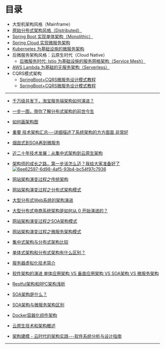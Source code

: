 # 目录

* 大型机架构风格（Mainframe）
* [原始分布式架构风格（Distributed）](https://icyfenix.cn/architecture/architect-history/primitive-distribution.html)
* [Spring Boot 实现单体架构（Monolithic）](https://icyfenix.cn/architecture/architect-history/monolithic.html)
* [Spring Cloud 实现微服务架构](https://icyfenix.cn/architecture/architect-history/soa.html)
* [Kubernetes 为基础设施的微服务架构](https://icyfenix.cn/architecture/architect-history/microservices.html)
* 后微服务架构风格：云原生时代（Cloud Native）
  * [后微服务时代: Istio 为基础设施的服务网格架构（Service Mesh）](https://icyfenix.cn/architecture/architect-history/post-microservices.html)
* [AWS Lambda 为基础的无服务架构（Serverless）](https://icyfenix.cn/architecture/architect-history/serverless.html)
* CQRS模式架构
  * [SpringBoot+CQRS微服务设计模式教程](https://www.jdon.com/55380) 
  * [SpringBoot+CQRS微服务设计模式教程 ](https://www.jdon.com/55380)
---

 * [千万级并发下，淘宝服务端架构如何演进？](https://developer.51cto.com/art/201906/597895.htm)
 * [一步一图，带你了解分布式架构的前世今生](https://developer.51cto.com/art/201906/597667.htm)
 * [如何画架构图](https://www.zhihu.com/question/27440059/answer/1381203176?utm_source=wechat_session&utm_medium=social&utm_oi=991812777480134656&utm_content=group3_Answer&utm_campaign=shareopn)
 * [重要  技术架构汇总---详细描述了系统架构的方方面面  非常好](https://zhuanlan.zhihu.com/p/114876283?utm_source=wechat_session&utm_medium=social&utm_oi=991812777480134656&utm_content=first)
 * [烟囱式到SOA再到微服务](https://www.jianshu.com/p/a095c59baf31)
 * [近二十年技术发展：从集中式架构到云原生架构](https://blog.csdn.net/weixin_44326589/article/details/93894615)
 * [架构师的成长之路，第一步该怎么迈？我给大家准备好了](https://zhuanlan.zhihu.com/p/336838942)
 <a href="https://ibb.co/M53YF64"><img src="https://i.ibb.co/DgSx0py/6ee62597-6d98-4af5-93b4-bc54f97c7936.png" alt="6ee62597-6d98-4af5-93b4-bc54f97c7936" border="0"></a>
 
 * [网站架构演变过程之传统架构](https://www.bilibili.com/video/av37162103?p=2)
 * [网站架构演变过程之分布式架构模式](https://www.bilibili.com/video/av37162103?p=3)
 * [大型分布式Web系统的架构演进](https://mp.weixin.qq.com/s?__biz=MzA3ODIxNjYxNQ==&mid=2247487243&amp;idx=1&amp;sn=106d94eeb483a75f8398ab5b82897b89&source=41#wechat_redirect)
 * [大型分布式电商系统架构是如何从 0 开始演进的？](https://mp.weixin.qq.com/s?__biz=MzA3ODIxNjYxNQ==&mid=2247487334&amp;idx=1&amp;sn=5c56fe0c9b41942a1cd498ee2dcca3cd&source=41#wechat_redirect)
 * [网站架构演变过程之SOA架构模式](https://www.bilibili.com/video/av37162103?p=4)
 * [网站架构演变过程之微服务架构模式](https://www.bilibili.com/video/av37162103?p=5)
 
* [集中式架构与分布式架构比较](https://blog.csdn.net/qq_27384769/article/details/80223473) 
* [单体式架构和分布式架构有什么区别？](https://github.com/stevenli91748/System-Design/blob/master/单体架构基础/README.md)
* [服务器虚拟化技术简介](https://www.cnblogs.com/yogurtwu/p/9989200.html)
* [软件架构的演进 单体应用架构 VS 垂直应用架构 VS SOA架构 VS 微服务架构](https://blog.csdn.net/weixin_33446857/article/details/104170471?depth_1-utm_source=distribute.pc_relevant.none-task&utm_source=distribute.pc_relevant.none-task)
* [Restful架构和RPC架构浅析](https://blog.csdn.net/AlbenXie/article/details/104736868)
* [SOA架构是什么？](https://blog.csdn.net/u013343616/article/details/79460398)
* [SOA架构与微服务架构区别](https://www.bilibili.com/video/av37162103?from=search&seid=16399121196147863362)
* [Docker容器化组件架构](https://www.jdon.com/artichect/docker-containerization.html)
* [云原生技术和架构概述](https://blog.csdn.net/BtB5e6Nsu1g511Eg5XEg/article/details/86326182)
* [架构建模 - 云时代的架构实践---软件系统分析与设计指南](https://sysu-swsad.github.io/swad-guide/11-architecture-design-methods.html)
--- 


